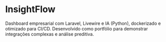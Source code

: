 # InsightFlow
Dashboard empresarial com Laravel, Livewire e IA (Python), dockerizado e otimizado para CI/CD. Desenvolvido como portfólio para demonstrar integrações complexas e análise preditiva.
